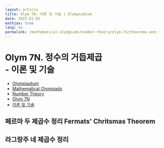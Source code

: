 ```yaml
---
layout: article
title: Olym 7N. 이론 및 기술 | Olympiadium
date: 2022-01-01
mathjax: true
lang: ko
permalink: /mathematical-olympiads/number-theory/olym-7n/theorems-and-techniques/
---
```

# Olym 7N. 정수의 거듭제곱 <br> <ssup> - 이론 및 기술</ssup>

<ul class="breadcrumb">
	<li><a href="{{ site.baseurl }}/">Olympiadium</a></li> 
	<li><a href="{{ site.baseurl }}/mathematical-olympiads/">Mathematical Olympiads</a></li> 
	<li><a href="{{ site.baseurl }}/mathematical-olympiads/number-theory/">Number Theory</a></li> 
	<li><a href="{{ site.baseurl }}/mathematical-olympiads/number-theory/olym-7n/">Olym 7N</a></li> 
	<li><a href="{{ site.baseurl }}/mathematical-olympiads/number-theory/olym-7n/theorems-and-techniques/">이론 및 기술</a></li>
</ul>

## 페르마 두 제곱수 정리 Fermats' Chritsmas Theorem

## 라그랑주 네 제곱수 정리
